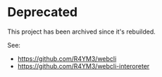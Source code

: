 # Deprecated

This project has been archived since it's rebuilded.

See: 
- https://github.com/R4YM3/webcli
- https://github.com/R4YM3/webcli-interoreter
